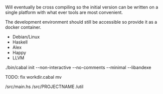 

Will eventually be cross compiling so the initial
version can be written on a single platform with
what ever tools are most convenient.

The development environment should still be accessible
so provide it as a docker container.

  * Debian/Linux
  * Haskell
  * Alex
  * Happy
  * LLVM


./bin/cabal init --non-interactive --no-comments --minimal --libandexe



TODO: 
  fix workdir.cabal
  mv

  /src/main.hs
  /src/PROJECTNAME
  /util
